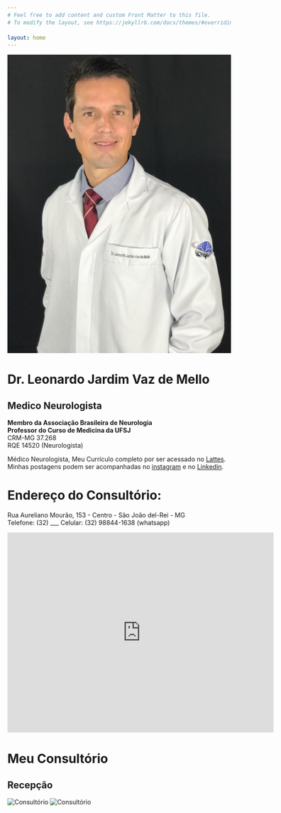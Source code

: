 ```yaml
---
# Feel free to add content and custom Front Matter to this file.
# To modify the layout, see https://jekyllrb.com/docs/themes/#overriding-theme-defaults

layout: home
---
```


![Leonardo](./images/retratoLeo.jpeg)
# Dr. Leonardo Jardim Vaz de Mello  
## Medico Neurologista  
**Membro da Associação Brasileira de Neurologia**  
**Professor do Curso de Medicina da UFSJ**  
CRM-MG 37.268  
RQE 14520 (Neurologista)  

Médico Neurologista,
Meu Currículo completo por ser acessado no [Lattes][lattes-link].  
Minhas postagens podem ser acompanhadas no [instagram][instagram-link] e no [Linkedin][linkedin-link].

# Endereço do Consultório:
Rua Aureliano Mourão, 153 - Centro - São João del-Rei - MG  
Telefone: (32) ___ 
Celular:  (32) 98844-1638  (whatsapp)

<iframe src="https://www.google.com/maps/embed?pb=!1m18!1m12!1m3!1d3721.3649194082404!2d-44.26320529001577!3d-21.137871076972896!2m3!1f0!2f0!3f0!3m2!1i1024!2i768!4f13.1!3m3!1m2!1s0xa1c8913c271e89%3A0x4693119336701235!2sRua%20Aureliano%20Mour%C3%A3o%2C%20153%20-%20Centro%2C%20S%C3%A3o%20Jo%C3%A3o%20del%20Rei%20-%20MG%2C%2036307-334!5e0!3m2!1sen!2sbr!4v1718285647470!5m2!1sen!2sbr" width="600" height="450" style="border:0;" allowfullscreen="" loading="lazy" referrerpolicy="no-referrer-when-downgrade"></iframe>

# Meu Consultório
## Recepção
![Consultório](./images/consultorioLeo.jpg)
![Consultório](./images/consultorioLeo.jpg)



[lattes-link]: http://lattes.cnpq.br/0288764410780865
[instagram-link]: https://www.instagram.com/drleonardovazneuro/
[linkedin-link]:  https://www.linkedin.com

